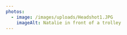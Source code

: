 ```yaml
---
photos:
  - image: /images/uploads/Headshot1.JPG
    imageAlt: Natalie in front of a trolley
---
```

